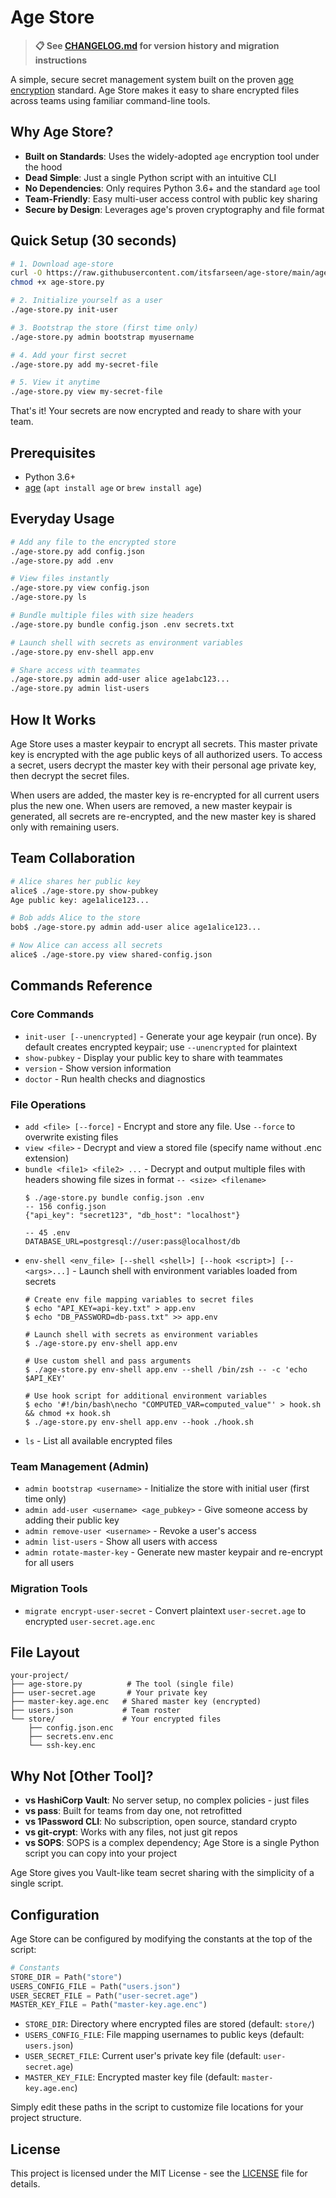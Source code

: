 # Age Store

> **📋 See [CHANGELOG.md](CHANGELOG.md) for version history and migration instructions**

A simple, secure secret management system built on the proven [age encryption](https://age-encryption.org/) standard. Age Store makes it easy to share encrypted files across teams using familiar command-line tools.

## Why Age Store?

- **Built on Standards**: Uses the widely-adopted `age` encryption tool under the hood
- **Dead Simple**: Just a single Python script with an intuitive CLI
- **No Dependencies**: Only requires Python 3.6+ and the standard `age` tool
- **Team-Friendly**: Easy multi-user access control with public key sharing
- **Secure by Design**: Leverages age's proven cryptography and file format

## Quick Setup (30 seconds)

```bash
# 1. Download age-store
curl -O https://raw.githubusercontent.com/itsfarseen/age-store/main/age-store.py
chmod +x age-store.py

# 2. Initialize yourself as a user
./age-store.py init-user

# 3. Bootstrap the store (first time only)
./age-store.py admin bootstrap myusername

# 4. Add your first secret
./age-store.py add my-secret-file

# 5. View it anytime
./age-store.py view my-secret-file
```

That's it! Your secrets are now encrypted and ready to share with your team.

## Prerequisites

- Python 3.6+
- [age](https://age-encryption.org/) (`apt install age` or `brew install age`)

## Everyday Usage

```bash
# Add any file to the encrypted store
./age-store.py add config.json
./age-store.py add .env

# View files instantly 
./age-store.py view config.json
./age-store.py ls

# Bundle multiple files with size headers
./age-store.py bundle config.json .env secrets.txt

# Launch shell with secrets as environment variables
./age-store.py env-shell app.env

# Share access with teammates
./age-store.py admin add-user alice age1abc123...
./age-store.py admin list-users
```

## How It Works

Age Store uses a master keypair to encrypt all secrets. This master private key is encrypted with the age public keys of all authorized users. To access a secret, users decrypt the master key with their personal age private key, then decrypt the secret files.

When users are added, the master key is re-encrypted for all current users plus the new one. When users are removed, a new master keypair is generated, all secrets are re-encrypted, and the new master key is shared only with remaining users.

## Team Collaboration

```bash
# Alice shares her public key
alice$ ./age-store.py show-pubkey
Age public key: age1alice123...

# Bob adds Alice to the store
bob$ ./age-store.py admin add-user alice age1alice123...

# Now Alice can access all secrets
alice$ ./age-store.py view shared-config.json
```

## Commands Reference

### Core Commands
- `init-user [--unencrypted]` - Generate your age keypair (run once). By default creates encrypted keypair; use `--unencrypted` for plaintext
- `show-pubkey` - Display your public key to share with teammates
- `version` - Show version information
- `doctor` - Run health checks and diagnostics

### File Operations
- `add <file> [--force]` - Encrypt and store any file. Use `--force` to overwrite existing files
- `view <file>` - Decrypt and view a stored file (specify name without .enc extension)
- `bundle <file1> <file2> ...` - Decrypt and output multiple files with headers showing file sizes in format `-- <size> <filename>`
  ```
  $ ./age-store.py bundle config.json .env
  -- 156 config.json
  {"api_key": "secret123", "db_host": "localhost"}
  
  -- 45 .env
  DATABASE_URL=postgresql://user:pass@localhost/db
  ```
- `env-shell <env_file> [--shell <shell>] [--hook <script>] [-- <args>...]` - Launch shell with environment variables loaded from secrets
  ```
  # Create env file mapping variables to secret files
  $ echo "API_KEY=api-key.txt" > app.env
  $ echo "DB_PASSWORD=db-pass.txt" >> app.env
  
  # Launch shell with secrets as environment variables
  $ ./age-store.py env-shell app.env
  
  # Use custom shell and pass arguments
  $ ./age-store.py env-shell app.env --shell /bin/zsh -- -c 'echo $API_KEY'
  
  # Use hook script for additional environment variables
  $ echo '#!/bin/bash\necho "COMPUTED_VAR=computed_value"' > hook.sh && chmod +x hook.sh
  $ ./age-store.py env-shell app.env --hook ./hook.sh
  ```
- `ls` - List all available encrypted files

### Team Management (Admin)
- `admin bootstrap <username>` - Initialize the store with initial user (first time only)
- `admin add-user <username> <age_pubkey>` - Give someone access by adding their public key
- `admin remove-user <username>` - Revoke a user's access
- `admin list-users` - Show all users with access
- `admin rotate-master-key` - Generate new master keypair and re-encrypt for all users

### Migration Tools
- `migrate encrypt-user-secret` - Convert plaintext `user-secret.age` to encrypted `user-secret.age.enc`

## File Layout

```
your-project/
├── age-store.py          # The tool (single file)
├── user-secret.age       # Your private key
├── master-key.age.enc   # Shared master key (encrypted)
├── users.json           # Team roster
└── store/               # Your encrypted files
    ├── config.json.enc
    ├── secrets.env.enc
    └── ssh-key.enc
```

## Why Not [Other Tool]?

- **vs HashiCorp Vault**: No server setup, no complex policies - just files
- **vs pass**: Built for teams from day one, not retrofitted
- **vs 1Password CLI**: No subscription, open source, standard crypto
- **vs git-crypt**: Works with any files, not just git repos
- **vs SOPS**: SOPS is a complex dependency; Age Store is a single Python script you can copy into your project

Age Store gives you Vault-like team secret sharing with the simplicity of a single script.

## Configuration

Age Store can be configured by modifying the constants at the top of the script:

```python
# Constants
STORE_DIR = Path("store")
USERS_CONFIG_FILE = Path("users.json")
USER_SECRET_FILE = Path("user-secret.age")
MASTER_KEY_FILE = Path("master-key.age.enc")
```

- `STORE_DIR`: Directory where encrypted files are stored (default: `store/`)
- `USERS_CONFIG_FILE`: File mapping usernames to public keys (default: `users.json`)
- `USER_SECRET_FILE`: Current user's private key file (default: `user-secret.age`)
- `MASTER_KEY_FILE`: Encrypted master key file (default: `master-key.age.enc`)

Simply edit these paths in the script to customize file locations for your project structure.

## License

This project is licensed under the MIT License - see the [LICENSE](LICENSE) file for details.
